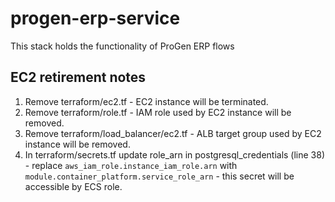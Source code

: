 # progen-erp-service
This stack holds the functionality of ProGen ERP flows
 
## EC2 retirement notes
1. Remove terraform/ec2.tf - EC2 instance will be terminated.
2. Remove terraform/role.tf - IAM role used by EC2 instance will be removed.
3. Remove terraform/load_balancer/ec2.tf - ALB target group used by EC2 instance will be removed.
4. In terraform/secrets.tf update role_arn in postgresql_credentials (line 38) - replace `aws_iam_role.instance_iam_role.arn` with `module.container_platform.service_role_arn` - this secret will be accessible by ECS role.